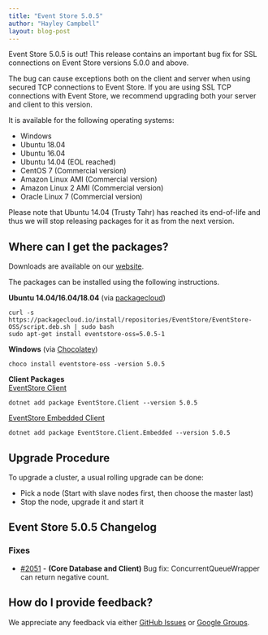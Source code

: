 ```yaml
---
title: "Event Store 5.0.5"
author: "Hayley Campbell"
layout: blog-post
---
```


Event Store 5.0.5 is out!
This release contains an important bug fix for SSL connections on Event Store versions 5.0.0 and above.

The bug can cause exceptions both on the client and server when using secured TCP connections to Event Store.
If you are using SSL TCP connections with Event Store, we recommend upgrading both your server and client to this version.

It is available for the following operating systems:

- Windows
- Ubuntu 18.04
- Ubuntu 16.04
- Ubuntu 14.04 (EOL reached)
- CentOS 7 (Commercial version)
- Amazon Linux AMI (Commercial version)
- Amazon Linux 2 AMI (Commercial version)
- Oracle Linux 7 (Commercial version)

Please note that Ubuntu 14.04 (Trusty Tahr) has reached its end-of-life and thus we will stop releasing packages for it as from the next version.

## Where can I get the packages?

Downloads are available on our [website](https://eventstore.org/downloads/).

The packages can be installed using the following instructions.

**Ubuntu 14.04/16.04/18.04** (via [packagecloud](https://packagecloud.io/EventStore/EventStore-OSS))

```
curl -s https://packagecloud.io/install/repositories/EventStore/EventStore-OSS/script.deb.sh | sudo bash
sudo apt-get install eventstore-oss=5.0.5-1
```

**Windows** (via [Chocolatey](https://chocolatey.org/packages/eventstore-oss/))

```
choco install eventstore-oss -version 5.0.5
```

**Client Packages**  
[EventStore Client](https://www.nuget.org/packages/EventStore.Client/)  
```
dotnet add package EventStore.Client --version 5.0.5
```

[EventStore Embedded Client](https://www.nuget.org/packages/EventStore.Client.Embedded/)  
```
dotnet add package EventStore.Client.Embedded --version 5.0.5
```

## Upgrade Procedure
To upgrade a cluster, a usual rolling upgrade can be done:
- Pick a node (Start with slave nodes first, then choose the master last)
- Stop the node, upgrade it and start it

## Event Store 5.0.5 Changelog

### Fixes
* [#2051](https://github.com/EventStore/EventStore/pull/2051) - **(Core Database and Client)** Bug fix: ConcurrentQueueWrapper can return negative count.

## How do I provide feedback?

We appreciate any feedback via either [GitHub Issues](https://github.com/EventStore/EventStore) or [Google Groups](https://groups.google.com/forum/#!forum/event-store).
